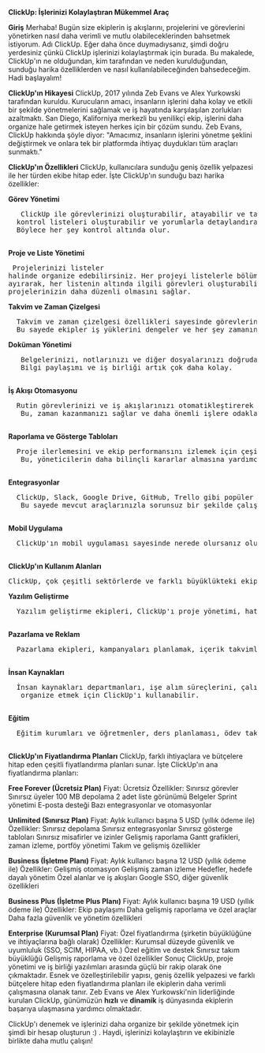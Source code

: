 **ClickUp: İşlerinizi Kolaylaştıran Mükemmel Araç**

**Giriş**
Merhaba! Bugün size ekiplerin iş akışlarını, projelerini ve görevlerini yönetirken nasıl daha verimli ve mutlu olabileceklerinden bahsetmek istiyorum. 
Adı ClickUp. Eğer daha önce duymadıysanız, şimdi doğru yerdesiniz çünkü ClickUp işlerinizi kolaylaştırmak için burada. 
Bu makalede, ClickUp'ın ne olduğundan, kim tarafından ve neden kurulduğundan, sunduğu harika özelliklerden ve nasıl kullanılabileceğinden bahsedeceğim. Hadi başlayalım!

**ClickUp'ın Hikayesi**
ClickUp, 2017 yılında Zeb Evans ve Alex Yurkowski tarafından kuruldu. Kurucuların amacı, 
insanların işlerini daha kolay ve etkili bir şekilde yönetmelerini sağlamak ve iş hayatında karşılaşılan zorlukları azaltmaktı. 
San Diego, Kaliforniya merkezli bu yenilikçi ekip, işlerini daha organize hale getirmek isteyen herkes için bir çözüm sundu. 
Zeb Evans, ClickUp hakkında şöyle diyor: "Amacımız, insanların işlerini yönetme şeklini 
değiştirmek ve onlara tek bir platformda ihtiyaç duydukları tüm araçları sunmaktı."

**ClickUp'ın Özellikleri**
ClickUp, kullanıcılara sunduğu geniş özellik yelpazesi ile her türden ekibe hitap eder. 
İşte ClickUp'ın sunduğu bazı harika özellikler:

  **Görev Yönetimi**
  <pre>
   ClickUp ile görevlerinizi oluşturabilir, atayabilir ve takip edebilirsiniz. Görevlerinize alt görevler ekleyebilir, 
  kontrol listeleri oluşturabilir ve yorumlarla detaylandırabilirsiniz. 
  Böylece her şey kontrol altında olur.
  </pre>

  **Proje ve Liste Yönetimi**
    <pre>
  Projelerinizi listeler halinde organize edebilirsiniz. 
  Her projeyi listelerle bölümlere ayırarak, her listenin altında ilgili görevleri oluşturabilirsiniz.
  Bu, projelerinizin daha düzenli olmasını sağlar.
</pre>

  **Takvim ve Zaman Çizelgesi**
  <pre>
  Takvim ve zaman çizelgesi özellikleri sayesinde görevlerinizi ve projelerinizi planlayabilirsiniz. 
  Bu sayede ekipler iş yüklerini dengeler ve her şey zamanında tamamlanır.
</pre>
  **Doküman Yönetimi**
  <pre>
   Belgelerinizi, notlarınızı ve diğer dosyalarınızı doğrudan ClickUp üzerinde oluşturabilir ve saklayabilirsiniz. 
   Bilgi paylaşımı ve iş birliği artık çok daha kolay.
  </pre>
  **İş Akışı Otomasyonu**
  <pre>
  Rutin görevlerinizi ve iş akışlarınızı otomatikleştirerek verimliliğinizi artırabilirsiniz. 
   Bu, zaman kazanmanızı sağlar ve daha önemli işlere odaklanabilirsiniz.
  </pre>
  **Raporlama ve Gösterge Tabloları**
  <pre>
  Proje ilerlemesini ve ekip performansını izlemek için çeşitli raporlama ve gösterge tablosu seçenekleri sunar. 
   Bu, yöneticilerin daha bilinçli kararlar almasına yardımcı olur.
  </pre>
  **Entegrasyonlar**
  <pre>
  ClickUp, Slack, Google Drive, GitHub, Trello gibi popüler uygulamalarla entegre olabilir. 
   Bu sayede mevcut araçlarınızla sorunsuz bir şekilde çalışabilirsiniz.
  </pre>
  **Mobil Uygulama**
  <pre>
  ClickUp'ın mobil uygulaması sayesinde nerede olursanız olun görevlerinizi yönetebilir ve işlerinizi takip edebilirsiniz.
  </pre>

**ClickUp'ın Kullanım Alanları**
<pre>
ClickUp, çok çeşitli sektörlerde ve farklı büyüklükteki ekipler tarafından kullanılabilir. İşte bazı kullanım alanları:
</pre>
  **Yazılım Geliştirme**
  <pre>
  Yazılım geliştirme ekipleri, ClickUp'ı proje yönetimi, hata takibi, sprint planlaması ve ürün yol haritası oluşturma gibi amaçlar için kullanabilir.
  </pre>
  **Pazarlama ve Reklam**
  <pre>
  Pazarlama ekipleri, kampanyaları planlamak, içerik takvimlerini yönetmek ve performans analizleri yapmak için ClickUp'ı kullanabilir.
  </pre>
  **İnsan Kaynakları**
  <pre>
  İnsan kaynakları departmanları, işe alım süreçlerini, çalışan performans değerlendirmelerini ve eğitim programlarını 
   organize etmek için ClickUp'ı kullanabilir.
  </pre>
  **Eğitim**
   <pre>
  Eğitim kurumları ve öğretmenler, ders planlaması, ödev takibi ve öğrenci performansını izlemek için ClickUp'ı kullanabilir.
   </pre>

**ClickUp'ın Fiyatlandırma Planları**
ClickUp, farklı ihtiyaçlara ve bütçelere hitap eden çeşitli fiyatlandırma planları sunar. İşte ClickUp'ın ana fiyatlandırma planları:

**Free Forever (Ücretsiz Plan)**
Fiyat: Ücretsiz
Özellikler:
  Sınırsız görevler
  Sınırsız üyeler
  100 MB depolama
  2 adet liste görünümü
  Belgeler
  Sprint yönetimi
  E-posta desteği
  Bazı entegrasyonlar ve otomasyonlar
  
**Unlimited (Sınırsız Plan)**
Fiyat: Aylık kullanıcı başına 5 USD (yıllık ödeme ile)
Özellikler:
  Sınırsız depolama
  Sınırsız entegrasyonlar
  Sınırsız gösterge tabloları
  Sınırsız misafirler ve izinler
  Gelişmiş raporlama
  Gantt grafikleri, zaman izleme, portföy yönetimi
  Takım ve gelişmiş özellikler
  
**Business (İşletme Planı)**
Fiyat: Aylık kullanıcı başına 12 USD (yıllık ödeme ile)
Özellikler:
  Gelişmiş otomasyon
  Gelişmiş zaman izleme
  Hedefler, hedefe dayalı yönetim
  Özel alanlar ve iş akışları
  Google SSO, diğer güvenlik özellikleri
  
**Business Plus (İşletme Plus Planı)**
Fiyat: Aylık kullanıcı başına 19 USD (yıllık ödeme ile)
Özellikler:
  Ekip paylaşımı
  Daha gelişmiş raporlama ve özel araçlar
  Daha fazla güvenlik ve yönetim özellikleri
  
**Enterprise (Kurumsal Plan)**
Fiyat: Özel fiyatlandırma (şirketin büyüklüğüne ve ihtiyaçlarına bağlı olarak)
Özellikler:
  Kurumsal düzeyde güvenlik ve uyumluluk (SSO, SCIM, HIPAA, vb.)
  Özel eğitim ve destek
  Sınırsız takım büyüklüğü
  Gelişmiş raporlama ve özel özellikler
Sonuç
ClickUp, proje yönetimi ve iş birliği yazılımları arasında güçlü bir rakip olarak öne çıkmaktadır. 
Esnek ve özelleştirilebilir yapısı, geniş özellik yelpazesi ve farklı bütçelere hitap eden fiyatlandırma planları ile 
ekiplerin daha verimli çalışmasına olanak tanır. 
  Zeb Evans ve Alex Yurkowski'nin liderliğinde kurulan ClickUp, günümüzün **hızlı** ve **dinamik** iş dünyasında ekiplerin başarıya ulaşmasına yardımcı olmaktadır.

ClickUp'ı denemek ve işlerinizi daha organize bir şekilde yönetmek için şimdi bir hesap oluşturun :) . Haydi, işlerinizi kolaylaştırın ve ekibinizle birlikte daha mutlu çalışın!

